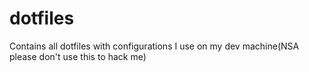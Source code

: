 # dotfiles

Contains all dotfiles with configurations I use on my dev machine(NSA please don't use this to hack me)
